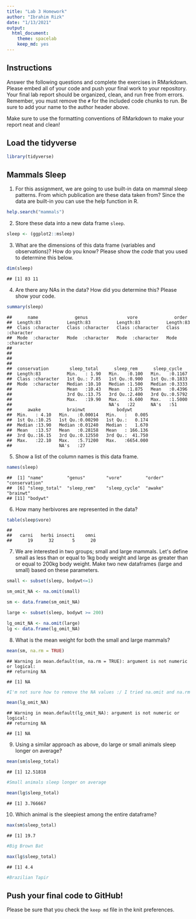 ```yaml
---
title: "Lab 3 Homework"
author: "Ibrahim Rizk"
date: "1/13/2021"
output:
  html_document: 
    theme: spacelab
    keep_md: yes
---
```


## Instructions
Answer the following questions and complete the exercises in RMarkdown. Please embed all of your code and push your final work to your repository. Your final lab report should be organized, clean, and run free from errors. Remember, you must remove the `#` for the included code chunks to run. Be sure to add your name to the author header above.  

Make sure to use the formatting conventions of RMarkdown to make your report neat and clean!  

## Load the tidyverse

```r
library(tidyverse)
```

## Mammals Sleep
1. For this assignment, we are going to use built-in data on mammal sleep patterns. From which publication are these data taken from? Since the data are built-in you can use the help function in R.

```r
help.search("mammals")
```

2. Store these data into a new data frame `sleep`.

```r
sleep <- (ggplot2::msleep)
```

3. What are the dimensions of this data frame (variables and observations)? How do you know? Please show the *code* that you used to determine this below.  

```r
dim(sleep)
```

```
## [1] 83 11
```

4. Are there any NAs in the data? How did you determine this? Please show your code.  

```r
summary(sleep)
```

```
##      name              genus               vore              order          
##  Length:83          Length:83          Length:83          Length:83         
##  Class :character   Class :character   Class :character   Class :character  
##  Mode  :character   Mode  :character   Mode  :character   Mode  :character  
##                                                                             
##                                                                             
##                                                                             
##                                                                             
##  conservation        sleep_total      sleep_rem      sleep_cycle    
##  Length:83          Min.   : 1.90   Min.   :0.100   Min.   :0.1167  
##  Class :character   1st Qu.: 7.85   1st Qu.:0.900   1st Qu.:0.1833  
##  Mode  :character   Median :10.10   Median :1.500   Median :0.3333  
##                     Mean   :10.43   Mean   :1.875   Mean   :0.4396  
##                     3rd Qu.:13.75   3rd Qu.:2.400   3rd Qu.:0.5792  
##                     Max.   :19.90   Max.   :6.600   Max.   :1.5000  
##                                     NA's   :22      NA's   :51      
##      awake          brainwt            bodywt        
##  Min.   : 4.10   Min.   :0.00014   Min.   :   0.005  
##  1st Qu.:10.25   1st Qu.:0.00290   1st Qu.:   0.174  
##  Median :13.90   Median :0.01240   Median :   1.670  
##  Mean   :13.57   Mean   :0.28158   Mean   : 166.136  
##  3rd Qu.:16.15   3rd Qu.:0.12550   3rd Qu.:  41.750  
##  Max.   :22.10   Max.   :5.71200   Max.   :6654.000  
##                  NA's   :27
```

5. Show a list of the column names is this data frame.

```r
names(sleep)
```

```
##  [1] "name"         "genus"        "vore"         "order"        "conservation"
##  [6] "sleep_total"  "sleep_rem"    "sleep_cycle"  "awake"        "brainwt"     
## [11] "bodywt"
```

6. How many herbivores are represented in the data?  

```r
table(sleep$vore)
```

```
## 
##   carni   herbi insecti    omni 
##      19      32       5      20
```

7. We are interested in two groups; small and large mammals. Let's define small as less than or equal to 1kg body weight and large as greater than or equal to 200kg body weight. Make two new dataframes (large and small) based on these parameters.

```r
small <- subset(sleep, bodywt<=1)

sm_omit_NA <- na.omit(small)

sm <- data.frame(sm_omit_NA)

large <- subset(sleep, bodywt >= 200)

lg_omit_NA <- na.omit(large)
lg <- data.frame(lg_omit_NA)
```

8. What is the mean weight for both the small and large mammals?

```r
mean(sm, na.rm = TRUE)
```

```
## Warning in mean.default(sm, na.rm = TRUE): argument is not numeric or logical:
## returning NA
```

```
## [1] NA
```

```r
#I'm not sure how to remove the NA values :/ I tried na.omit and na.rm = TRUE but i keep getting an error message stating "argument is not numeric or logical: returning NA[1] NA"
```


```r
mean(lg_omit_NA)
```

```
## Warning in mean.default(lg_omit_NA): argument is not numeric or logical:
## returning NA
```

```
## [1] NA
```

9. Using a similar approach as above, do large or small animals sleep longer on average?  

```r
mean(sm$sleep_total)
```

```
## [1] 12.51818
```

```r
#Small animals sleep longer on average
```


```r
mean(lg$sleep_total)
```

```
## [1] 3.766667
```

10. Which animal is the sleepiest among the entire dataframe?

```r
max(sm$sleep_total)
```

```
## [1] 19.7
```

```r
#Big Brown Bat
```


```r
max(lg$sleep_total)
```

```
## [1] 4.4
```

```r
#Brazilian Tapir
```

## Push your final code to GitHub!
Please be sure that you check the `keep md` file in the knit preferences.   
